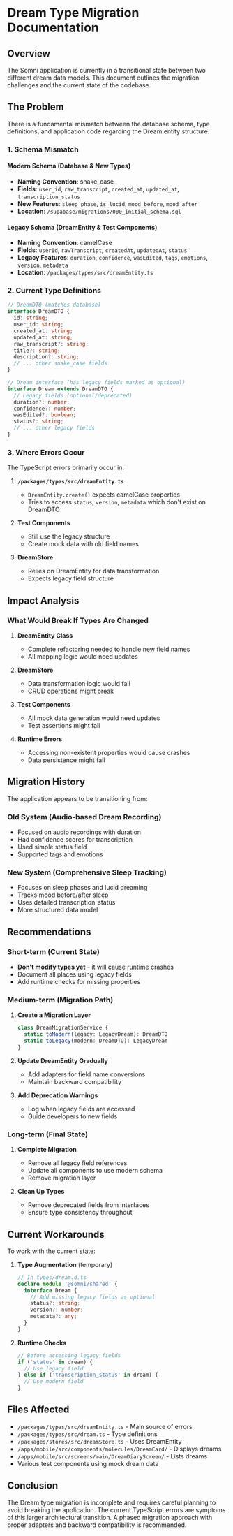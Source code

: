 # Dream Type Migration Documentation

## Overview

The Somni application is currently in a transitional state between two different dream data models. This document outlines the migration challenges and the current state of the codebase.

## The Problem

There is a fundamental mismatch between the database schema, type definitions, and application code regarding the Dream entity structure.

### 1. Schema Mismatch

#### Modern Schema (Database & New Types)
- **Naming Convention**: snake_case
- **Fields**: `user_id`, `raw_transcript`, `created_at`, `updated_at`, `transcription_status`
- **New Features**: `sleep_phase`, `is_lucid`, `mood_before`, `mood_after`
- **Location**: `/supabase/migrations/000_initial_schema.sql`

#### Legacy Schema (DreamEntity & Test Components)
- **Naming Convention**: camelCase
- **Fields**: `userId`, `rawTranscript`, `createdAt`, `updatedAt`, `status`
- **Legacy Features**: `duration`, `confidence`, `wasEdited`, `tags`, `emotions`, `version`, `metadata`
- **Location**: `/packages/types/src/dreamEntity.ts`

### 2. Current Type Definitions

```typescript
// DreamDTO (matches database)
interface DreamDTO {
  id: string;
  user_id: string;
  created_at: string;
  updated_at: string;
  raw_transcript?: string;
  title?: string;
  description?: string;
  // ... other snake_case fields
}

// Dream interface (has legacy fields marked as optional)
interface Dream extends DreamDTO {
  // Legacy fields (optional/deprecated)
  duration?: number;
  confidence?: number;
  wasEdited?: boolean;
  status?: string;
  // ... other legacy fields
}
```

### 3. Where Errors Occur

The TypeScript errors primarily occur in:

1. **`/packages/types/src/dreamEntity.ts`**
   - `DreamEntity.create()` expects camelCase properties
   - Tries to access `status`, `version`, `metadata` which don't exist on DreamDTO

2. **Test Components**
   - Still use the legacy structure
   - Create mock data with old field names

3. **DreamStore**
   - Relies on DreamEntity for data transformation
   - Expects legacy field structure

## Impact Analysis

### What Would Break If Types Are Changed

1. **DreamEntity Class**
   - Complete refactoring needed to handle new field names
   - All mapping logic would need updates

2. **DreamStore**
   - Data transformation logic would fail
   - CRUD operations might break

3. **Test Components**
   - All mock data generation would need updates
   - Test assertions might fail

4. **Runtime Errors**
   - Accessing non-existent properties would cause crashes
   - Data persistence might fail

## Migration History

The application appears to be transitioning from:

### Old System (Audio-based Dream Recording)
- Focused on audio recordings with duration
- Had confidence scores for transcription
- Used simple status field
- Supported tags and emotions

### New System (Comprehensive Sleep Tracking)
- Focuses on sleep phases and lucid dreaming
- Tracks mood before/after sleep
- Uses detailed transcription_status
- More structured data model

## Recommendations

### Short-term (Current State)
- **Don't modify types yet** - it will cause runtime crashes
- Document all places using legacy fields
- Add runtime checks for missing properties

### Medium-term (Migration Path)
1. **Create a Migration Layer**
   ```typescript
   class DreamMigrationService {
     static toModern(legacy: LegacyDream): DreamDTO
     static toLegacy(modern: DreamDTO): LegacyDream
   }
   ```

2. **Update DreamEntity Gradually**
   - Add adapters for field name conversions
   - Maintain backward compatibility

3. **Add Deprecation Warnings**
   - Log when legacy fields are accessed
   - Guide developers to new fields

### Long-term (Final State)
1. **Complete Migration**
   - Remove all legacy field references
   - Update all components to use modern schema
   - Remove migration layer

2. **Clean Up Types**
   - Remove deprecated fields from interfaces
   - Ensure type consistency throughout

## Current Workarounds

To work with the current state:

1. **Type Augmentation** (temporary)
   ```typescript
   // In types/dream.d.ts
   declare module '@somni/shared' {
     interface Dream {
       // Add missing legacy fields as optional
       status?: string;
       version?: number;
       metadata?: any;
     }
   }
   ```

2. **Runtime Checks**
   ```typescript
   // Before accessing legacy fields
   if ('status' in dream) {
     // Use legacy field
   } else if ('transcription_status' in dream) {
     // Use modern field
   }
   ```

## Files Affected

- `/packages/types/src/dreamEntity.ts` - Main source of errors
- `/packages/types/src/dream.ts` - Type definitions
- `/packages/stores/src/dreamStore.ts` - Uses DreamEntity
- `/apps/mobile/src/components/molecules/DreamCard/` - Displays dreams
- `/apps/mobile/src/screens/main/DreamDiaryScreen/` - Lists dreams
- Various test components using mock dream data

## Conclusion

The Dream type migration is incomplete and requires careful planning to avoid breaking the application. The current TypeScript errors are symptoms of this larger architectural transition. A phased migration approach with proper adapters and backward compatibility is recommended.
